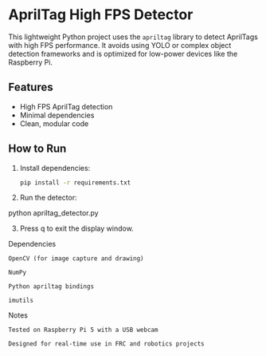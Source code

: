 # AprilTag High FPS Detector

This lightweight Python project uses the `apriltag` library to detect AprilTags with high FPS performance. It avoids using YOLO or complex object detection frameworks and is optimized for low-power devices like the Raspberry Pi.

## Features

- High FPS AprilTag detection
- Minimal dependencies
- Clean, modular code

## How to Run

1. Install dependencies:
   ```bash
   pip install -r requirements.txt
2. Run the detector:

python apriltag_detector.py

3. Press q to exit the display window.

Dependencies

    OpenCV (for image capture and drawing)

    NumPy

    Python apriltag bindings

    imutils

Notes

    Tested on Raspberry Pi 5 with a USB webcam

    Designed for real-time use in FRC and robotics projects